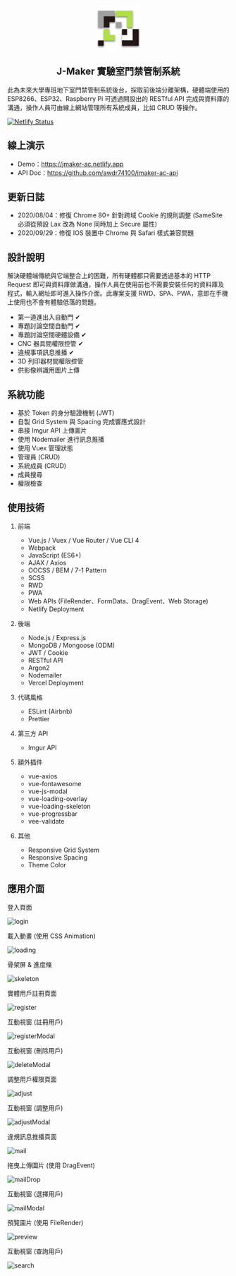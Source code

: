 <div align="center">
   <a href="https://jmaker-ac.netlify.app" title="JammeryHQ" target="_blank">
      <img src="https://raw.githubusercontent.com/awdr74100/jmaker-ac/master/src/assets/img/logo.png" alt="maynooth" width="100">
   </a>
   <h2>J-Maker 實驗室門禁管制系統</h2>
</div>

此為未來大學專班地下室門禁管制系統後台，採取前後端分離架構，硬體端使用的 ESP8266、ESP32、Raspberry Pi 可透過開設出的 RESTful API 完成與資料庫的溝通，操作人員可由線上網站管理所有系統成員，比如 CRUD 等操作。

[![Netlify Status](https://api.netlify.com/api/v1/badges/5a6cab16-bf71-489b-ba5e-59ede1af1b01/deploy-status)](https://app.netlify.com/sites/jmaker-ac/deploys)

## 線上演示

- Demo：https://jmaker-ac.netlify.app
- API Doc：https://github.com/awdr74100/jmaker-ac-api

## 更新日誌

- 2020/08/04：修復 Chrome 80+ 針對跨域 Cookie 的規則調整 (SameSite 必須從預設 Lax 改為 None 同時加上 Secure 屬性)
- 2020/09/29：修復 IOS 裝置中 Chrome 與 Safari 樣式兼容問題

## 設計說明

解決硬體端傳統與它端整合上的困難，所有硬體都只需要透過基本的 HTTP Request 即可與資料庫做溝通，操作人員在使用前也不需要安裝任何的資料庫及程式，輸入網址即可進入操作介面。此專案支援 RWD、SPA、PWA，意即在手機上使用也不會有體驗低落的問題。

- 第一道進出入自動門 ✔
- 專題討論空間自動門 ✔
- 專題討論空間硬體設備 ✔
- CNC 器具間權限控管 ✔
- 違規事項訊息推播 ✔
- 3D 列印器材間權限控管
- 供影像辨識用圖片上傳

## 系統功能

- 基於 Token 的身分驗證機制 (JWT)
- 自製 Grid System 與 Spacing 完成響應式設計
- 串接 Imgur API 上傳圖片
- 使用 Nodemailer 進行訊息推播
- 使用 Vuex 管理狀態
- 管理員 (CRUD)
- 系統成員 (CRUD)
- 成員搜尋
- 權限檢查

## 使用技術

1. 前端

   - Vue.js / Vuex / Vue Router / Vue CLI 4
   - Webpack
   - JavaScript (ES6+)
   - AJAX / Axios
   - OOCSS / BEM / 7-1 Pattern
   - SCSS
   - RWD
   - PWA
   - Web APIs (FileRender、FormData、DragEvent、Web Storage)
   - Netlify Deployment

2. 後端

   - Node.js / Express.js
   - MongoDB / Mongoose (ODM)
   - JWT / Cookie
   - RESTful API
   - Argon2
   - Nodemailer
   - Vercel Deployment

3. 代碼風格

   - ESLint (Airbnb)
   - Prettier

4. 第三方 API

   - Imgur API

5. 額外插件

   - vue-axios
   - vue-fontawesome
   - vue-js-modal
   - vue-loading-overlay
   - vue-loading-skeleton
   - vue-progressbar
   - vee-validate

6. 其他
   - Responsive Grid System
   - Responsive Spacing
   - Theme Color

## 應用介面

登入頁面

![login](https://i.imgur.com/foUsZcK.png)

載入動畫 (使用 CSS Animation)

![loading](https://i.imgur.com/R97MdCm.png)

骨架屏 & 進度條

![skeleton](https://i.imgur.com/uihkcRm.png)

實體用戶註冊頁面

![register](https://i.imgur.com/ARK14Bs.png)

互動視窗 (註冊用戶)

![registerModal](https://i.imgur.com/1pGsy0G.png)

互動視窗 (刪除用戶)

![deleteModal](https://i.imgur.com/Lb09srh.png)

調整用戶權限頁面

![adjust](https://i.imgur.com/xxmZSqh.png)

互動視窗 (調整用戶)

![adjustModal](https://i.imgur.com/NvSz47A.png)

違規訊息推播頁面

![mail](https://i.imgur.com/PqCLijY.png)

拖曳上傳圖片 (使用 DragEvent)

![mailDrop](https://i.imgur.com/NcVnoho.png)

互動視窗 (選擇用戶)

![mailModal](https://i.imgur.com/Gv5rIbe.png)

預覽圖片 (使用 FileRender)

![preview](https://i.imgur.com/GcJXsAA.png)

互動視窗 (查詢用戶)

![search](https://i.imgur.com/PokIDlj.png)
